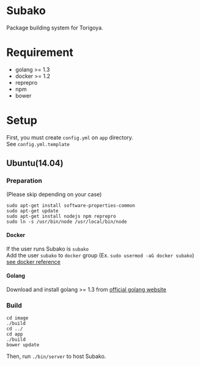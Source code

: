 # Subako
Package building system for Torigoya.

# Requirement
- golang >= 1.3
- docker >= 1.2
- reprepro
- npm
- bower

# Setup
First, you must create `config.yml` on `app` directory.  
See `config.yml.template`

## Ubuntu(14.04)
### Preparation
(Please skip depending on your case)
```
sudo apt-get install software-properties-common
sudo apt-get update
sudo apt-get install nodejs npm reprepro
sudo ln -s /usr/bin/node /usr/local/bin/node
```

#### Docker
If the user runs Subako is `subako`  
Add the user `subako` to `docker` group (Ex. `sudo usermod -aG docker subako`) [see docker reference](https://docs.docker.com/installation/ubuntulinux/)

#### Golang
Download and install golang >= 1.3 from [official golang website](https://golang.org/dl/)

### Build
```
cd image
./build
cd ../
cd app
./build
bower update
```
Then, run `./bin/server` to host Subako.
